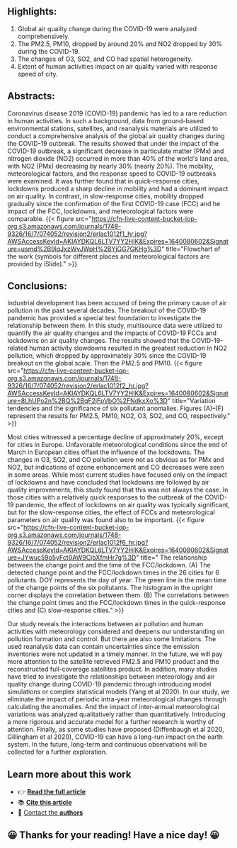 ## Highlights:

1. Global air quality change during the COVID-19 were analyzed comprehensively.
2. The PM2.5, PM10, dropped by around 20% and NO2 dropped by 30% during the COVID-19.
3. The changes of O3, SO2, and CO had spatial heterogeneity.
4. Extent of human activities impact on air quality varied with response speed of city.

## Abstracts: 

Coronavirus disease 2019 (COVID-19) pandemic has led to a rare reduction in human activities. In such a background, data from ground-based environmental stations, satellites, and reanalysis materials are utilized to conduct a comprehensive analysis of the global air quality changes during the COVID-19 outbreak. The results showed that under the impact of the COVID-19 outbreak, a significant decrease in particulate matter (PMx) and nitrogen dioxide (NO2) occurred in more than 40% of the world's land area, with NO2 (PMx) decreasing by nearly 30% (nearly 20%). The mobility, meteorological factors, and the response speed to COVID-19 outbreaks were examined. It was further found that in quick-response cities, lockdowns produced a sharp decline in mobility and had a dominant impact on air quality. In contrast, in slow-response cities, mobility dropped gradually since the confirmation of the first COVID-19 case (FCC) and he impact of the FCC, lockdowns, and meteorological factors were comparable.
{{< figure src="https://cfn-live-content-bucket-iop-org.s3.amazonaws.com/journals/1748-9326/16/7/074052/revision2/erlac1012f1_hr.jpg?AWSAccessKeyId=AKIAYDKQL6LTV7YY2HIK&Expires=1640080602&Signature=usmd%2B9lqJxzWvJWpH%2BYjGG7GKHg%3D" title="Flowchart of the work (symbols for different places and meteorological factors are provided by iSlide)." >}}

## Conclusions: 
Industrial development has been accused of being the primary cause of air pollution in the past several decades. The breakout of the COVID-19 pandemic has provided a special test foundation to investigate the relationship between them. In this study, multisource data were utilized to quantify the air quality changes and the impacts of COVID-19 FCCs and lockdowns on air quality changes. The results showed that the COVID-19-related human activity slowdowns resulted in the greatest reduction in NO2 pollution, which dropped by approximately 30% since the COVID-19 breakout on the global scale. Then the PM2.5 and PM10. 
{{< figure src="https://cfn-live-content-bucket-iop-org.s3.amazonaws.com/journals/1748-9326/16/7/074052/revision2/erlac1012f2_hr.jpg?AWSAccessKeyId=AKIAYDKQL6LTV7YY2HIK&Expires=1640080602&Signature=8LhUPo2n%2BQ%2BqF2jFpVbO%2FNdkxXo%3D" title="Variation tendencies and the significance of six pollutant anomalies. Figures (A)–(F) represent the results for PM2.5, PM10, NO2, O3, SO2, and CO, respectively." >}}

Most cities witnessed a percentage decline of approximately 20%, except for cities in Europe. Unfavorable meteorological conditions since the end of March in European cities offset the influence of the lockdowns. The changes in O3, SO2, and CO pollution were not as obvious as for PMx and NO2, but indications of ozone enhancement and CO decreases were seen in some areas. While most current studies have focused only on the impact of lockdowns and have concluded that lockdowns are followed by air quality improvements, this study found that this was not always the case. In those cities with a relatively quick responses to the outbreak of the COVID-19 pandemic, the effect of lockdowns on air quality was typically significant, but for the slow-response cities, the effect of FCCs and meteorological parameters on air quality was found also to be important.
{{< figure src="https://cfn-live-content-bucket-iop-org.s3.amazonaws.com/journals/1748-9326/16/7/074052/revision2/erlac1012f6_hr.jpg?AWSAccessKeyId=AKIAYDKQL6LTV7YY2HIK&Expires=1640080602&Signature=JYwuc59o5yFct0AW9CjbXfmHr7g%3D" title=" The relationship between the change point and the time of the FCC/lockdown. (A) The detected change point and the FCC/lockdown times in the 26 cities for 6 pollutants. DOY represents the day of year. The green line is the mean time of the change points of the six pollutants. The histogram in the upright corner displays the correlation between them. (B) The correlations between the change point times and the FCC/lockdown times in the quick-response cities and (C) slow-response cities." >}}

Our study reveals the interactions between air pollution and human activities with meteorology considered and deepens our understanding on pollution formation and control. But there are also some limitations. The used reanalysis data can contain uncertainties since the emission inventories were not updated in a timely manner. In the future, we will pay more attention to the satellite retrieved PM2.5 and PM10 product and the reconstructed full-coverage satellites product. In addition, many studies have tried to investigate the relationships between meteorology and air quality change during COVID-19 pandemic through introducing model simulations or complex statistical models (Yang et al 2020). In our study, we eliminate the impact of periodic intra-year meteorological changes through calculating the anomalies. And the impact of inter-annual meteorological variations was analyzed qualitatively rather than quantitatively. Introducing a more rigorous and accurate model for a further research is worthy of attention. Finally, as some studies have proposed (Diffenbaugh et al 2020, Gillingham et al 2020), COVID-19 can have a long-run impact on the earth system. In the future, long-term and continuous observations will be collected for a further exploration.

## Learn more about this work

- 👉 [**Read the full article**](https://iopscience.iop.org/article/10.1088/1748-9326/ac1012)
- 📚 [**Cite this article**](https://iopscience.iop.org/export?articleId=1748-9326/16/7/074052&doi=10.1088/1748-9326/ac1012&exportFormat=iopexport_bib&exportType=abs&navsubmit=Export%20abstract)
- 💬 [Contact the **authors**](https://happy-poitras-e5a301.netlify.app/#contact) 

## 😀 Thanks for your reading! Have a nice day! 😀 
